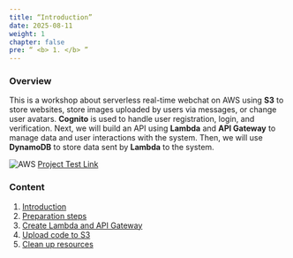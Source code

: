```yaml
---
title: “Introduction”
date: 2025-08-11
weight: 1 
chapter: false
pre: “ <b> 1. </b> ”
---
```


### Overview

This is a workshop about serverless real-time webchat on AWS using **S3** to store websites, store images uploaded by users via messages, or change user avatars. **Cognito** is used to handle user registration, login, and verification.
 Next, we will build an API using **Lambda** and **API Gateway** to manage data and user interactions with the system. Then, we will use **DynamoDB** to store data sent by **Lambda** to the system.

![AWS](/images/aws.png) 
[Project Test Link](http://chatapp-web.s3-website-ap-southeast-1.amazonaws.com/)
### Content

1. [Introduction](1-introduce/)
2. [Preparation steps](2-Prerequisites/)
 3. [Create Lambda and API Gateway](3-Lambda-API/)
 4. [Upload code to S3](4-s3/)
 5. [Clean up resources](5-cleanup/)